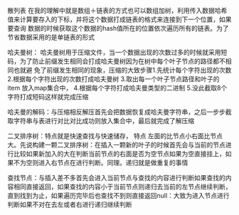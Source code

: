 散列表
  在我的理解中就是数组＋链表的方式也可以数组加树，利用传入数据哈希值来计算要存入的下标，并将这个数据打成链表的格式来连接到下一个位置，如果要查询
  数据的时候获取这个数据的hash值所在的位置依次遍历所有的链表。为了节省数据采用的是单链表的形式

哈夫曼树：
  哈夫曼树用于压缩文件，当一个数据出现的次数过多的时候就采用短码，为了防止前缀发生相同会打成哈夫曼树因为在树中每个叶子节点的路径都不相同也就避    免了前缀发生相同的现象，压缩的大致步骤1.先统计每个字符出现的次数 2.根据每个字符出现的次数打成哈夫曼树 3.取出每一个叶子节点路径和叶子的item    放入map集合中， 4.根据每个字符打成哈夫曼类型的二进制 5.没此截取8个字符打成短码这样就完成压缩

哈夫曼的解码：与压缩相反解压首先会把数据恢复成哈夫曼字符串，之后一步步截取字符串与表进行对比对比成功则放入集合中，最后就完成了解压缩

二叉排序树：特点就是快速查找与快速储存， 特点 左面的比节点小右面比节点大。先说构建一颗二叉排序树：在插入一颗新的叶子的时候首先会与当前的节点进行比较如果新加入的大在判断当前节点的右面是否为空节点如果为空直接挂上，如果不为空则进入右节点在进行判断。同理。递归就是做重复的事情

查找节点：与插入差不多首先会进入当前节点与查找的内容进行判断如果查找的内容相同直接返回，如果查找的内容小于当前节点则递归去当前的左节点继续判断，直到找到为止，如果遍历完毕后也查找不到则直接返回null：大致为进入节点进行判断如果不对在去左或者右进行递归继续判断
